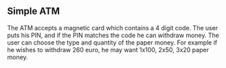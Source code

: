 ## Simple ATM

The ATM accepts a magnetic card which contains a 4 digit code. The user puts his PIN, and if the PIN matches the code he can withdraw money. The user can choose the type and quantity of the paper money. For example if he wishes to withdraw 260 euro, he may want 1x100, 2x50, 3x20 paper money.